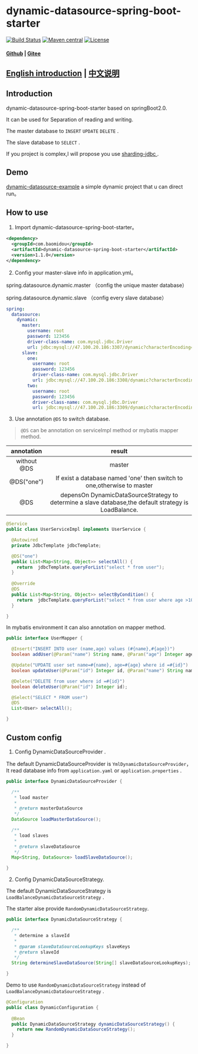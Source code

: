 # dynamic-datasource-spring-boot-starter
[![Build Status](https://www.travis-ci.org/baomidou/dynamic-datasource-spring-boot-starter.svg?branch=master)](https://www.travis-ci.org/baomidou/dynamic-datasource-spring-boot-starter)
[![Maven central](https://maven-badges.herokuapp.com/maven-central/com.baomidou/dynamic-datasource-spring-boot-starter/badge.svg)](http://mvnrepository.com/artifact/com.baomidou/dynamic-datasource-spring-boot-starter)
[![License](http://img.shields.io/:license-apache-brightgreen.svg)](http://www.apache.org/licenses/LICENSE-2.0.html)

#### [Github](https://github.com/baomidou/dynamic-datasource-spring-boot-starter) | [Gitee](https://gitee.com/baomidou/dynamic-datasource-spring-boot-starter)

## [English introduction](README.md) | [中文说明](README_zh.md)

## Introduction

dynamic-datasource-spring-boot-starter based on springBoot2.0.

It can be used for Separation of reading and writing.

The master database to `INSERT`   `UPDATE`  `DELETE` .

The slave database to `SELECT` .

If you project is complex,I will propose you use [sharding-jdbc ](https://github.com/shardingjdbc/sharding-jdbc).

## Demo 

[dynamic-datasource-example](https://gitee.com/baomidou/dynamic-datasource-example) a simple dynamic project that u can direct run。

## How to use

1. Import dynamic-datasource-spring-boot-starter。

```xml
<dependency>
  <groupId>com.baomidou</groupId>
  <artifactId>dynamic-datasource-spring-boot-starter</artifactId>
  <version>1.1.0</version>
</dependency>
```
2. Config your master-slave info in application.yml。

spring.datasource.dynamic.master （config the unique master database）

spring.datasource.dynamic.slave （config every slave database）

```yaml
spring:
  datasource:
    dynamic:
      master:
        username: root
        password: 123456
        driver-class-name: com.mysql.jdbc.Driver
        url: jdbc:mysql://47.100.20.186:3307/dynamic?characterEncoding=utf8&useSSL=false
      slave:
        one:
          username: root
          password: 123456
          driver-class-name: com.mysql.jdbc.Driver
          url: jdbc:mysql://47.100.20.186:3308/dynamic?characterEncoding=utf8&useSSL=false
        two:
          username: root
          password: 123456
          driver-class-name: com.mysql.jdbc.Driver
          url: jdbc:mysql://47.100.20.186:3309/dynamic?characterEncoding=utf8&useSSL=false
```

3. Use annotation  `@DS`   to switch database.

>  `@DS`   can be annotation on serviceImpl method or mybatis mapper method.

| annotation  |                            result                            |
| :---------: | :----------------------------------------------------------: |
| without @DS |                            master                            |
| @DS("one")  | If exist a database named 'one' then switch to one,otherwise to master |
|     @DS     | depensOn DynamicDataSourceStrategy to determine a slave database,the default strategy is LoadBalance. |

```java
@Service
public class UserServiceImpl implements UserService {

  @Autowired
  private JdbcTemplate jdbcTemplate;

  @DS("one")
  public List<Map<String, Object>> selectAll() {
    return  jdbcTemplate.queryForList("select * from user");
  }
  
  @Override
  @DS
  public List<Map<String, Object>> selectByCondition() {
    return  jdbcTemplate.queryForList("select * from user where age >10");
  }

}
```
In mybatis environment it can also annotation on mapper method.

```java
public interface UserMapper {

  @Insert("INSERT INTO user (name,age) values (#{name},#{age})")
  boolean addUser(@Param("name") String name, @Param("age") Integer age);

  @Update("UPDATE user set name=#{name}, age=#{age} where id =#{id}")
  boolean updateUser(@Param("id") Integer id, @Param("name") String name, @Param("age") Integer age);

  @Delete("DELETE from user where id =#{id}")
  boolean deleteUser(@Param("id") Integer id);

  @Select("SELECT * FROM user")
  @DS
  List<User> selectAll();

}
```

## Custom config

1. Config DynamicDataSourceProvider .

The default DynamicDataSourceProvider is `YmlDynamicDataSourceProvider`，It read database info from `application.yaml` or `application.properties` .

```java
public interface DynamicDataSourceProvider {

  /**
   * load master
   *
   * @return masterDataSource
   */
  DataSource loadMasterDataSource();

  /**
   * load slaves
   *
   * @return slaveDataSource
   */
  Map<String, DataSource> loadSlaveDataSource();

}
```

2. Config DynamicDataSourceStrategy.

The default DynamicDataSourceStrategy is `LoadBalanceDynamicDataSourceStrategy` . 

The starter alse provide `RandomDynamicDataSourceStrategy`.

```java
public interface DynamicDataSourceStrategy {

  /**
   * determine a slaveId
   *
   * @param slaveDataSourceLookupKeys slaveKeys
   * @return slaveId
   */
  String determineSlaveDataSource(String[] slaveDataSourceLookupKeys);

}
```

Demo to use `RandomDynamicDataSourceStrategy` instead of `LoadBalanceDynamicDataSourceStrategy` .

```java
@Configuration
public class DynamicConfiguration {
 
  @Bean
  public DynamicDataSourceStrategy dynamicDataSourceStrategy() {
    return new RandomDynamicDataSourceStrategy();
  }

}
```

